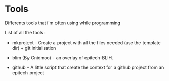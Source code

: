 # Tools
Differents tools that i'm often using while programming

List of all the tools :

- mkproject - Create a project with all the files needed (use the template dir) + git initialisation

- blim (By Gnidmoo) - an overlay of epitech-BLIH.

- github - A little script that create the context for a github project from an epitech project